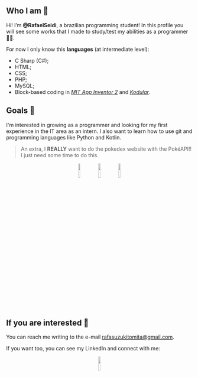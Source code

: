 ## Who I am 🙂
Hi! I’m **@RafaelSeidi**, a brazilian programming student! 
In this profile you will see some works that I made to study/test my abilities as a programmer 👨‍💼. 

For now I only know this **languages** (at intermediate level):
- C Sharp (C#);
- HTML;
- CSS;
- PHP;
- MySQL;
- Block-based coding in *[MIT App Inventor 2](https://appinventor.mit.edu/)* and *[Kodular](https://www.kodular.io/)*.

## Goals 🎉
I'm interested in growing as a programmer and looking for my first experience in the IT area as an intern. I also want to learn how to use git and programming languages like Python and Kotlin.
> An extra, I **REALLY** want to do the pokedex website with the PokéAPI!! I just need some time to do this.
<p align="center">
  <img src="https://user-images.githubusercontent.com/100170190/157931676-ae53ceea-dd53-4481-b427-cfcbf98e2406.png" height="10%" width="10%">
  <img src="https://user-images.githubusercontent.com/100170190/157931680-f9544a05-186e-4424-ad1d-43a79580c9f4.png" height="10%" width="10%">
  <img src="https://user-images.githubusercontent.com/100170190/157931669-6df960fa-d194-4e42-9db1-366b38bc49c3.png" height="10%" width="10%">
</p>
  
## If you are interested 📧
You can reach me writing to the e-mail rafasuzukitomita@gmail.com.

If you want too, you can see my LinkedIn and connect with me:
<div align="center">
  <a href="https://www.linkedin.com/in/rafael-seidi-suzuki-tomita-151872232/"> <img src="https://user-images.githubusercontent.com/100170190/157081740-c7669230-960e-46cf-b5ce-bcda06acb99e.PNG" height="10%" width="10%"> </a>
</div>
